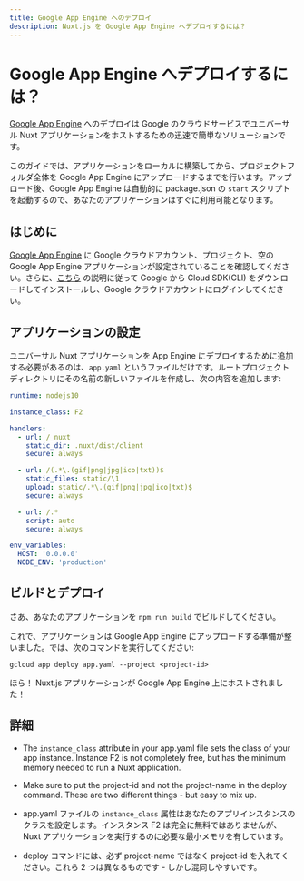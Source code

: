 ```yaml
---
title: Google App Engine へのデプロイ
description: Nuxt.js を Google App Engine へデプロイするには？
---
```


# Google App Engine へデプロイするには？

[Google App Engine](https://cloud.google.com/appengine/) へのデプロイは Google のクラウドサービスでユニバーサル Nuxt アプリケーションをホストするための迅速で簡単なソリューションです。

このガイドでは、アプリケーションをローカルに構築してから、プロジェクトフォルダ全体を Google App Engine にアップロードするまでを行います。アップロード後、Google App Engine は自動的に package.json の `start` スクリプトを起動するので、あなたのアプリケーションはすぐに利用可能となります。

## はじめに

[Google App Engine](https://cloud.google.com/appengine/) に Google クラウドアカウント、プロジェクト、空の Google App Engine アプリケーションが設定されていることを確認してください。さらに、[こちら](https://cloud.google.com/sdk/) の説明に従って Google から Cloud SDK(CLI) をダウンロードしてインストールし、Google クラウドアカウントにログインしてください。

## アプリケーションの設定

ユニバーサル Nuxt アプリケーションを App Engine にデプロイするために追加する必要があるのは、`app.yaml` というファイルだけです。ルートプロジェクトディレクトリにその名前の新しいファイルを作成し、次の内容を追加します:

```yaml
runtime: nodejs10

instance_class: F2

handlers:
  - url: /_nuxt
    static_dir: .nuxt/dist/client
    secure: always

  - url: /(.*\.(gif|png|jpg|ico|txt))$
    static_files: static/\1
    upload: static/.*\.(gif|png|jpg|ico|txt)$
    secure: always

  - url: /.*
    script: auto
    secure: always

env_variables:
  HOST: '0.0.0.0'
  NODE_ENV: 'production'
```

## ビルドとデプロイ

さあ、あなたのアプリケーションを `npm run build` でビルドしてください。

これで、アプリケーションは Google App Engine にアップロードする準備が整いました。では、次のコマンドを実行してください:

```
gcloud app deploy app.yaml --project <project-id>
```

ほら！ Nuxt.js アプリケーションが Google App Engine 上にホストされました！

## 詳細

- The `instance_class` attribute in your app.yaml file sets the class of your app instance. Instance F2 is not completely free, but has the minimum memory needed to run a Nuxt application.
- Make sure to put the project-id and not the project-name in the deploy command. These are two different things - but easy to mix up.

- app.yaml ファイルの `instance_class` 属性はあなたのアプリインスタンスのクラスを設定します。インスタンス F2 は完全に無料ではありませんが、Nuxt アプリケーションを実行するのに必要な最小メモリを有しています。
- deploy コマンドには、必ず project-name ではなく project-id を入れてください。これら 2 つは異なるものです - しかし混同しやすいです。
